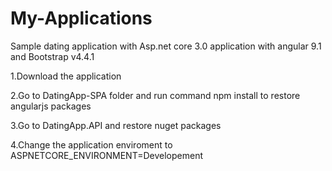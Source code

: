 # My-Applications
Sample dating application with Asp.net core 3.0 application with angular 9.1 and Bootstrap v4.4.1

1.Download the application

2.Go to DatingApp-SPA folder and run command npm install to restore angularjs packages

3.Go to DatingApp.API and restore nuget packages

4.Change the application enviroment to ASPNETCORE_ENVIRONMENT=Developement

